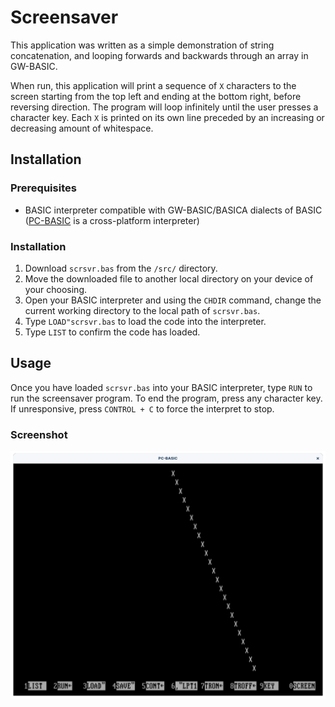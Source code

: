 # Screensaver
This application was written as a simple demonstration of string concatenation, and looping forwards and backwards through an array in GW-BASIC.

When run, this application will print a sequence of `X` characters to the screen starting from the top left and ending at the bottom right, before reversing direction. The program will loop infinitely until the user presses a character key. Each `X` is printed on its own line preceded by an increasing or decreasing amount of whitespace.

## Installation
### Prerequisites
* BASIC interpreter compatible with GW-BASIC/BASICA dialects of BASIC ([PC-BASIC](http://robhagemans.github.io/pcbasic/) is a cross-platform interpreter)

### Installation
1. Download `scrsvr.bas` from the `/src/` directory.
2. Move the downloaded file to another local directory on your device of your choosing.
3. Open your BASIC interpreter and using the `CHDIR` command, change the current working directory to the local path of `scrsvr.bas`.
4. Type `LOAD"scrsvr.bas` to load the code into the interpreter.
5. Type `LIST` to confirm the code has loaded.
   
## Usage
Once you have loaded `scrsvr.bas` into your BASIC interpreter, type `RUN` to run the screensaver program.
To end the program, press any character key. If unresponsive, press `CONTROL + C` to force the interpret to stop.

### Screenshot
![Screenshot of screensaver running](/screenshots/screensaver.png "Screensaver running")
